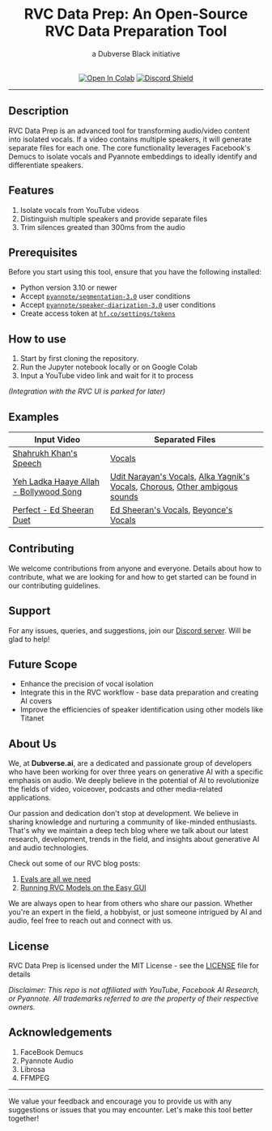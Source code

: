 <div align="center">

<h1>RVC Data Prep: An Open-Source RVC Data Preparation Tool</h1>
a Dubverse Black initiative <br> <br>

[![Open In Colab](https://colab.research.google.com/assets/colab-badge.svg)](https://colab.research.google.com/drive/1NA2GuJ2y-zRfoG3NearNiMCQa8NbidSh?usp=sharing)
[![Discord Shield](https://discordapp.com/api/guilds/1162007551987171410/widget.png?style=shield)](https://discord.gg/4VGnrgpBN)

</div>

------

## Description
RVC Data Prep is an advanced tool for transforming audio/video content into isolated vocals. If a video contains multiple speakers, it will generate separate files for each one. The core functionality leverages Facebook's Demucs to isolate vocals and Pyannote embeddings to ideally identify and differentiate speakers.

## Features
1. Isolate vocals from YouTube videos
2. Distinguish multiple speakers and provide separate files
3. Trim silences greated than 300ms from the audio

## Prerequisites
Before you start using this tool, ensure that you have the following installed:
- Python version 3.10 or newer
- Accept [`pyannote/segmentation-3.0`](https://hf.co/pyannote/segmentation-3.0) user conditions
- Accept [`pyannote/speaker-diarization-3.0`](https://hf.co/pyannote/speaker-diarization-3.0) user conditions
- Create access token at [`hf.co/settings/tokens`](https://hf.co/settings/tokens)

## How to use

1. Start by first cloning the repository.
2. Run the Jupyter notebook locally or on Google Colab
3. Input a YouTube video link and wait for it to process

*(Integration with the RVC UI is parked for later)*

## Examples
| **Input Video**                                                                       | **Separated Files**                                                                                                                                                                                                                                         |
|---------------------------------------------------------------------------------------|-------------------------------------------------------------------------------------------------------------------------------------------------------------------------------------------------------------------------------------------------------------|
| [Shahrukh Khan's Speech](https://www.youtube.com/shorts/tsgWNmVU_B0)                  | [Vocals](https://dl.sndup.net/qhp6/srk-cleaned.mp3)                                                                                                                                                                                                         |
| [Yeh Ladka Haaye Allah - Bollywood Song](https://www.youtube.com/watch?v=BE8_rNJOQ-0) | [Udit Narayan's Vocals](https://dl.sndup.net/rqmp/SPEAKER_00.mp3), [Alka Yagnik's Vocals](https://dl.sndup.net/rg4g/SPEAKER_02.mp3), [Chorous](https://dl.sndup.net/d8s9/SPEAKER_01.mp3), [Other ambigous sounds](https://dl.sndup.net/wd2y/SPEAKER_03.mp3) |
| [Perfect - Ed Sheeran Duet](https://www.youtube.com/watch?v=817P8W8-mGE)              | [Ed Sheeran's Vocals](https://dl.sndup.net/gmjf/perfect.mp3), [Beyonce's Vocals](https://dl.sndup.net/h4qs/perfectf.mp3)                                                                                                                                    |
## Contributing 
We welcome contributions from anyone and everyone. Details about how to contribute, what we are looking for and how to get started can be found in our contributing guidelines.

## Support
For any issues, queries, and suggestions, join our [Discord server](https://discord.gg/4VGnrgpBN). Will be glad to help!

## Future Scope
- Enhance the precision of vocal isolation
- Integrate this in the RVC workflow - base data preparation and creating AI covers
- Improve the efficiencies of speaker identification using other models like Titanet

## About Us
We, at **Dubverse.ai**, are a dedicated and passionate group of developers who have been working for over three years on generative AI with a specific emphasis on audio. We deeply believe in the potential of AI to revolutionize the fields of video, voiceover, podcasts and other media-related applications. 

Our passion and dedication don't stop at development. We believe in sharing knowledge and nurturing a community of like-minded enthusiasts. That's why we maintain a deep tech blog where we talk about our latest research, development, trends in the field, and insights about generative AI and audio technologies. 

Check out some of our RVC blog posts:

1. [Evals are all we need](https://black.dubverse.ai/p/evals-are-all-we-need)
2. [Running RVC Models on the Easy GUI](https://black.dubverse.ai/p/running-rvc-models-on-the-easy-gui)

We are always open to hear from others who share our passion. Whether you're an expert in the field, a hobbyist, or just someone intrigued by AI and audio, feel free to reach out and connect with us.


## License 
RVC Data Prep is licensed under the MIT License - see the [LICENSE](LICENSE) file for details

*Disclaimer: This repo is not affiliated with YouTube, Facebook AI Research, or Pyannote. All trademarks referred to are the property of their respective owners.*

## Acknowledgements
1. FaceBook Demucs
2. Pyannote Audio
3. Librosa
4. FFMPEG

-----------------------------------------------------------------------------

We value your feedback and encourage you to provide us with any suggestions or issues that you may encounter. Let's make this tool better together!
